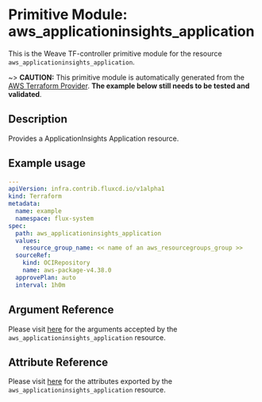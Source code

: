 
# Primitive Module: aws_applicationinsights_application

This is the Weave TF-controller primitive module for the resource `aws_applicationinsights_application`.

~> **CAUTION:** This primitive module is automatically generated from the [AWS Terraform Provider](https://registry.terraform.io/providers/hashicorp/aws/latest/docs/resources/applicationinsights_application). **The example below still needs to be tested and validated**.

## Description

Provides a ApplicationInsights Application resource.

## Example usage

```yaml
---
apiVersion: infra.contrib.fluxcd.io/v1alpha1
kind: Terraform
metadata:
  name: example
  namespace: flux-system
spec:
  path: aws_applicationinsights_application
  values:
    resource_group_name: << name of an aws_resourcegroups_group >>
  sourceRef:
    kind: OCIRepository
    name: aws-package-v4.38.0
  approvePlan: auto
  interval: 1h0m
```

## Argument Reference

Please visit [here](https://registry.terraform.io/providers/hashicorp/aws/latest/docs/resources/applicationinsights_application#argument-reference) for the arguments accepted by the `aws_applicationinsights_application` resource.

## Attribute Reference

Please visit [here](https://registry.terraform.io/providers/hashicorp/aws/latest/docs/resources/applicationinsights_application#attributes-reference) for the attributes exported by the `aws_applicationinsights_application` resource.
